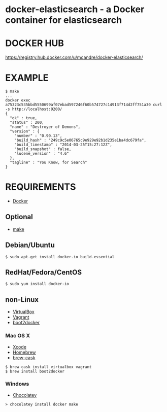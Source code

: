 # docker-elasticsearch - a Docker container for elasticsearch

# DOCKER HUB

https://registry.hub.docker.com/u/mcandre/docker-elasticsearch/

# EXAMPLE

```
$ make
...
docker exec a75323c535bbd5550699af07ebad597246f60b574727c14913f714d2ff751a30 curl -s http://localhost:9200/
{
  "ok" : true,
  "status" : 200,
  "name" : "Destroyer of Demons",
  "version" : {
    "number" : "0.90.13",
    "build_hash" : "249c9c5e06765c9e929e92b1d235e1ba4dc679fa",
    "build_timestamp" : "2014-03-25T15:27:12Z",
    "build_snapshot" : false,
    "lucene_version" : "4.6"
  },
  "tagline" : "You Know, for Search"
}
```

# REQUIREMENTS

* [Docker](https://www.docker.com/)

## Optional

* [make](http://www.gnu.org/software/make/)

## Debian/Ubuntu

```
$ sudo apt-get install docker.io build-essential
```

## RedHat/Fedora/CentOS

```
$ sudo yum install docker-io
```

## non-Linux

* [VirtualBox](https://www.virtualbox.org/)
* [Vagrant](https://www.vagrantup.com/)
* [boot2docker](http://boot2docker.io/)

### Mac OS X

* [Xcode](http://itunes.apple.com/us/app/xcode/id497799835?ls=1&mt=12)
* [Homebrew](http://brew.sh/)
* [brew-cask](http://caskroom.io/)

```
$ brew cask install virtualbox vagrant
$ brew install boot2docker
```

### Windows

* [Chocolatey](https://chocolatey.org/)

```
> chocolatey install docker make
```
